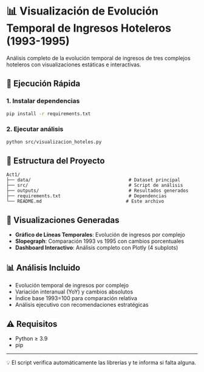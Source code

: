 # 📊 Visualización de Evolución Temporal de Ingresos Hoteleros (1993-1995)

Análisis completo de la evolución temporal de ingresos de tres complejos hoteleros con visualizaciones estáticas e interactivas.

## 🚀 Ejecución Rápida

### 1. Instalar dependencias
```bash
pip install -r requirements.txt
```

### 2. Ejecutar análisis
```bash
python src/visualizacion_hoteles.py
```

## 📁 Estructura del Proyecto

```
Act1/
├── data/                                    # Dataset principal
├── src/                                     # Script de análisis
├── outputs/                                 # Resultados generados
├── requirements.txt                         # Dependencias
└── README.md                               # Este archivo
```

## 🎨 Visualizaciones Generadas

- **Gráfico de Líneas Temporales**: Evolución de ingresos por complejo
- **Slopegraph**: Comparación 1993 vs 1995 con cambios porcentuales
- **Dashboard Interactivo**: Análisis completo con Plotly (4 subplots)

## 📊 Análisis Incluido

- Evolución temporal de ingresos por complejo
- Variación interanual (YoY) y cambios absolutos
- Índice base 1993=100 para comparación relativa
- Análisis ejecutivo con recomendaciones estratégicas

## ⚠️ Requisitos

- Python ≥ 3.9
- pip

---

💡 El script verifica automáticamente las librerías y te informa si falta alguna.

